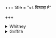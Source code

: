 +++
title = "०८ विश्वाहा ते"

+++

<details><summary>Whitney</summary>

### Translation
8. Every day may we bring constantly for thee as for a standing horse, O  
Jātavedas; rejoicing together with abundance of wealth, with food, may  
we thy neighbors, O Agni, take no harm.

### Notes
The verse nearly accords with xix. 55. i, below; the second half is the  
same as there; the first half here is more unlike the parallel verse in  
other texts (VS. xi. 75; śB. vi. 6. 4. 1; TS. iv. i. 10¹; K. xvi. 7; MS.  
ii. 7. 7) than is xix. 55. 1 **ab**—see under xix. 55. 1; in the second  
half they vary only by putting *ágne* at the beginning of **d**; they  
make a more manageable sentence by furnishing an object, *ghāsám*  
'fodder,' for *bharema*. The comm. renders *tiṣṭhate* by *svagṛhe  
vartamānāya.*  
  
Here, at the end of the third *anuvāka*, of 5 hymns and 38 verses, the  
old Anukr. says simply *aṣṭāu* (but O.R. give *aṣṭatriṅśat*).  
  
The fifth *prapāṭhaka* also ends with this hymn.
</details>

<details><summary>Griffith</summary>

Still to thee ever will we bring oblation, as to a stabled horse, O Jatavedas. Joying in food and in the growth of riches may we thy servants, Agni, never suffer.
</details>
